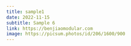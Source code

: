 ```yaml
---
title: sample1
date: 2022-11-15
subtitle: Sample 6
link: https://benjiaomodular.com
image: https://picsum.photos/id/206/1600/900
---
```


